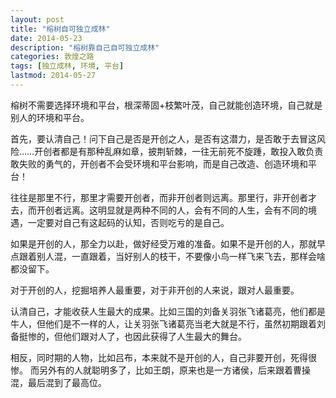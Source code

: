 ```yaml
---
layout: post
title: "榕树自可独立成林"
date: 2014-05-23
description: "榕树靠自己自可独立成林"
categories: 敦煌之路
tags: [独立成林, 环境, 平台]
lastmod: 2014-05-27
--- 
```


榕树不需要选择环境和平台，根深蒂固+枝繁叶茂，自己就能创造环境，自己就是别人的环境和平台。 

首先，要认清自己！问下自己是否是开创之人，是否有这潜力，是否敢于去冒这风险……开创者都是有那种乱麻如章，披荆斩棘，一往无前死不旋踵，敢投入敢负责敢失败的勇气的，开创者不会受环境和平台影响，而是自己改造、创造环境和平台！

往往是那里不行，那里才需要开创者，而非开创者则远离。那里行，非开创者才去，而开创者远离。这明显就是两种不同的人，会有不同的人生，会有不同的境遇，一定要对自己有这起码的认知，否则吃亏的是自己。

如果是开创的人，那全力以赴，做好经受万难的准备。如果不是开创的人，那就早点跟着别人混，一直跟着，当好别人的枝干，不要像小鸟一样飞来飞去，那样会啥都没留下。

对于开创的人，挖掘培养人最重要，对于非开创的人来说，跟对人最重要。

认清自己，才能收获人生最大的成果。比如三国的刘备关羽张飞诸葛亮，他们都是牛人，但他们是不一样的人，让关羽张飞诸葛亮当老大就是不行，虽然初期跟着刘备挺惨的，但他们跟对人了，也因此获得了人生最大的舞台。

相反，同时期的人物，比如吕布，本来就不是开创的人，自己非要开创，死得很惨。
而另外有的人就聪明多了，比如王朗，原来也是一方诸侯，后来跟着曹操混，最后混到了最高位。



